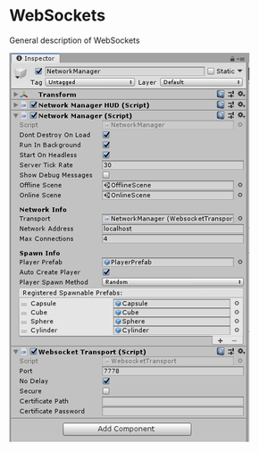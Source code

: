 # WebSockets

General description of WebSockets

![The WebSockets Transport component in the Inspector window](WebsocketTransport.PNG)
